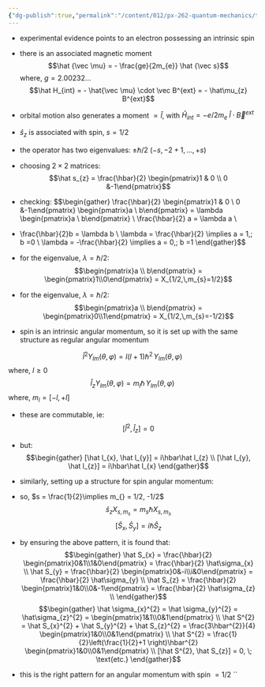 ```yaml
---
{"dg-publish":true,"permalink":"/content/012/px-262-quantum-mechanics/term-2/k-basic-postualtes-revisited/px-262-k1-introduction-to-spin/","noteIcon":"1","created":"2025-02-24T11:28:59.760+00:00","updated":"2025-02-25T12:05:34.903+00:00"}
---
```


- experimental evidence points to an electron possessing an intrinsic spin
- there is an associated magnetic moment
$$\hat {\vec \mu} = - \frac{ge}{2m_{e}} \hat {\vec s}$$
	where, ${} g = 2.00232\dots {}$
$$\hat H_{int} = - \hat{\vec \mu}  \cdot \vec B^{ext} = - \hat\mu_{z} B^{ext}$$
- orbital motion also generates a moment $\propto \hat l$, with $\hat H_{int}= -e/2m_{e} \;\hat l \cdot\vec B^{ext}$
- ${} \hat s_{z}$ is associated with spin, $s = 1/2$
- the operator has two eigenvalues: $\pm \hbar/2$ ($-s,-2+1,\dots,+s$)

- choosing $2\times2$ matrices:
$$\hat s_{z} = \frac{\hbar}{2} \begin{pmatrix}1 & 0 \\ 0 &-1\end{pmatrix}$$
- checking:
$$\begin{gather}
\frac{\hbar}{2} \begin{pmatrix}1 & 0 \\ 0 &-1\end{pmatrix} \begin{pmatrix}a \\ b\end{pmatrix} = \lambda \begin{pmatrix}a \\ b\end{pmatrix} \\
\frac{\hbar}{2} a = \lambda a \\
- \frac{\hbar}{2}b = \lambda b \\
\lambda = \frac{\hbar}{2} \implies a = 1,\; b =0 \\
\lambda = -\frac{\hbar}{2} \implies a = 0,\; b =1
\end{gather}$$
- for the eigenvalue, $\lambda = \hbar/2:$
$$\begin{pmatrix}a \\ b\end{pmatrix} = \begin{pmatrix}1\\0\end{pmatrix} = X_{1/2,\,m_{s}=1/2}$$
- for the eigenvalue, $\lambda = \hbar/2:$
$$\begin{pmatrix}a \\ b\end{pmatrix} = \begin{pmatrix}0\\1\end{pmatrix} = X_{1/2,\,m_{s}=-1/2}$$
- spin is an intrinsic angular momentum, so it is set up with the same structure as regular angular momentum

$$\hat l^{2} Y_{lm}(\theta,\varphi) = l(l+1)\hbar^{2} \,Y_{lm}(\theta,\varphi)$$
	where, $l \geq 0$
$$\hat l_{z} Y_{lm}(\theta,\varphi) = m_{l} \hbar \,Y_{lm}(\theta,\varphi)$$
	where, $m_{l} = [-l,+l]$

- these are commutable, ie: 
$$[\hat l^{2}, \hat l_{z}] = 0$$
- but: 
$$\begin{gather}
[\hat l_{x}, \hat l_{y}] = i\hbar\hat l_{z} \\
[\hat l_{y}, \hat l_{z}] = i\hbar\hat l_{x}
\end{gather}$$

- similarly, setting up a structure for spin angular momentum:
- so, $s = \frac{1}{2}\implies m_{} = 1/2, -1/2$
$$\hat s_{z} X_{s,m_{s}} = m_{s} \hbar X_{s,m_{s}}$$
$$[\hat S_{x}, \hat S_{y}] = i\hbar \hat S_{z}$$
- by ensuring the above pattern, it is found that:
$$\begin{gather}
\hat S_{x} = \frac{\hbar}{2} \begin{pmatrix}0&1\\1&0\end{pmatrix} = \frac{\hbar}{2} \hat\sigma_{x} \\
\hat S_{y} = \frac{\hbar}{2} \begin{pmatrix}0&-i\\i&0\end{pmatrix} = \frac{\hbar}{2} \hat\sigma_{y} \\
\hat S_{z} = \frac{\hbar}{2} \begin{pmatrix}1&0\\0&-1\end{pmatrix} = \frac{\hbar}{2} \hat\sigma_{z} \\
\end{gather}$$
$$\begin{gather}
\hat \sigma_{x}^{2} = \hat \sigma_{y}^{2} = \hat\sigma_{z}^{2} = \begin{pmatrix}1&1\\0&1\end{pmatrix} \\
\hat S^{2} = \hat S_{x}^{2} + \hat S_{y}^{2} + \hat S_{z}^{2}  = \frac{3\hbar^{2}}{4} \begin{pmatrix}1&0\\0&1\end{pmatrix}   \\
\hat S^{2} = \frac{1}{2}\left(\frac{1}{2}+1 \right)\hbar^{2} \begin{pmatrix}1&0\\0&1\end{pmatrix} \\
[\hat S^{2}, \hat S_{z}] = 0, \; \text{etc.}
\end{gather}$$
- this is the right pattern for an angular momentum with spin $=1/2$
``